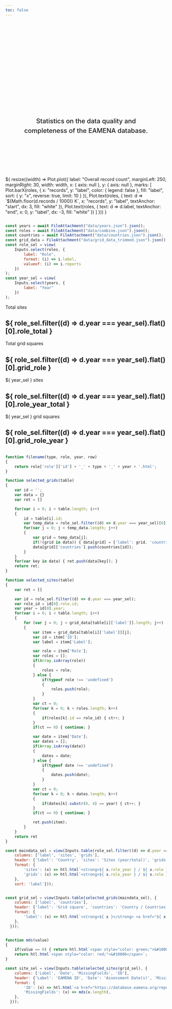 ```yaml
---
toc: false
---
```


<style>

.hero {
  display: flex;
  flex-direction: column;
  align-items: center;
  font-family: var(--sans-serif);
  margin: 4rem 0 8rem;
  text-wrap: balance;
  text-align: center;
}

.hero h1 {
  margin: 2rem 0;
  max-width: none;
  font-size: 14vw;
  font-weight: 900;
  line-height: 1;
  background: linear-gradient(30deg, var(--theme-foreground-focus), currentColor);
  -webkit-background-clip: text;
  -webkit-text-fill-color: transparent;
  background-clip: text;
}

.hero h2 {
  margin: 0;
  max-width: 34em;
  font-size: 20px;
  font-style: initial;
  font-weight: 500;
  line-height: 1.5;
  color: var(--theme-foreground-muted);
}

.nocheckbox td:nth-child(1), .nocheckbox th:nth-child(1) {
  display: none;
}
.nocheckbox td:nth-child(2), .nocheckbox th:nth-child(2) {
  padding-left: 0px;
}

@media (min-width: 640px) {
  .hero h1 {
    font-size: 90px;
  }
}

</style>

<div class="hero">
  <h1>EAMENA Stats</h1>
  <h2>Statistics on the data quality and completeness of the EAMENA database.</h2>
</div>

  <div class="card">${
    resize((width) => Plot.plot({
	label: "Overall record count",
	marginLeft: 250,
	marginRight: 30,
	width: width,
	x: { axis: null },
	y: { axis: null },
	marks: [
		Plot.barX(roles, {
			x: "records",
			y: "label",
			color: { legend: false },
			fill: "label",
			sort: { y: "x", reverse: true, limit: 10 }
		}),
		Plot.text(roles, {
			text: d => `${Math.floor(d.records / 1000)} K`,
			x: "records",
			y: "label",
			textAnchor: "start",
			dx: 3,
			fill: "white"
		}),
		Plot.text(roles, {
			text: d => d.label,
			textAnchor: "end",
			x: 0,
			y: "label",
			dx: -3,
			fill: "white"
		})
	]
    }))
  }</div>

```js

const years = await FileAttachment("data/years.json").json();
const roles = await FileAttachment("data/combine.json").json();
const countries = await FileAttachment("data/countries.json").json();
const grid_data = FileAttachment("data/grid_data_trimmed.json").json();
const role_sel = view(
	Inputs.select(roles, {
		label: "Role",
		format: (i) => i.label,
		valueof: (i) => i.reports
	})
);
const year_sel = view(
	Inputs.select(years, {
		label: "Year"
	})
);

```

<div class="grid grid-cols-4">
  <div class="card">
	<p> Total sites </p>
	<h2> ${ role_sel.filter((d) => d.year === year_sel).flat()[0].role_total } </h2>
  </div>
  <div class="card">
	<p> Total grid squares </p>
	<h2> ${ role_sel.filter((d) => d.year === year_sel).flat()[0].grid_role } </h2>
  </div>
  <div class="card">
	<p> ${ year_sel } sites </p>
	<h2> ${ role_sel.filter((d) => d.year === year_sel).flat()[0].role_year_total } </h2>
  </div>
  <div class="card">
	<p> ${ year_sel } grid squares </p>
	<h2> ${ role_sel.filter((d) => d.year === year_sel).flat()[0].grid_role_year } </h2>
  </div>
</div>

```js

function filename(type, role, year, row)
{
	return role['role']['id'] + '_' + type + '_' + year + '.html';
}

function selected_grids(table)
{
	var id = '';
	var data = {}
	var ret = []

	for(var i = 0; i < table.length; i++)
	{
		id = table[i].id;
		var temp_data = role_sel.filter((d) => d.year === year_sel)[0]['country_role_year'][id]['grids'];
 		for(var j = 0; j < temp_data.length; j++)
		{
			var grid = temp_data[j];
			if(!(grid in data)) { data[grid] = {'label': grid, 'countries': []}; }
			data[grid]['countries'].push(countries[id]);
		}
	}
	for(var key in data) { ret.push(data[key]); }
	return ret;
}

function selected_sites(table)
{
	var ret = []

	var id = role_sel.filter((d) => d.year === year_sel);
	var role_id = id[0].role.id;
	var year = id[0].year;
	for(var i = 0; i < table.length; i++)
	{
		for (var j = 0; j < grid_data[table[i]['label']].length; j++)
		{
			var item = grid_data[table[i]['label']][j];
			var id = item['ID'];
			var label = item['Label'];

			var role = item['Role'];
			var roles = [];
			if(Array.isArray(role))
			{
				roles = role;
			} else {
				if(typeof role !== 'undefined')
				{
					roles.push(role);
				}
			}
			var ct = 0;
			for(var k = 0; k < roles.length; k++)
			{
				if(roles[k].id == role_id) { ct++; }
			}
			if(ct == 0) { continue; }

			var date = item['Date'];
			var dates = [];
			if(Array.isArray(date))
			{
				dates = date;
			} else {
				if(typeof date !== 'undefined')
				{
					dates.push(date);
				}
			}
			var ct = 0;
			for(var k = 0; k < dates.length; k++)
			{
				if(dates[k].substr(0, 4) == year) { ct++; }
			}
			if(ct == 0) { continue; }

			ret.push(item);
		}
	}
	return ret
}

const maindata_sel = view(Inputs.table(role_sel.filter((d) => d.year === year_sel).map((d) => d.countries).flat().filter((d) => d.sites.role_year > 0), {
	columns: ['label', 'sites', 'grids'],
	header: {'label': 'Country', 'sites': 'Sites (year/total)', 'grids': 'Grid squares (year/total)'},
	format: {
		'sites': (x) => htl.html`<strong>${ x.role_year } / ${ x.role }</strong>&nbsp;<a href="${ filename('sites', role_sel.filter((y) => y.year === year_sel).flat()[0], year_sel, '') }"></a>`,
		'grids': (x) => htl.html`<strong>${ x.role_year } / ${ x.role }</strong>&nbsp;<a href="${ filename('grids', role_sel.filter((y) => y.year === year_sel).flat()[0], year_sel, '') }"></a>`
	},
	sort: 'label'}));

```
<div class="grid grid-cols-2">
<div class="card">

```js

const grid_sel = view(Inputs.table(selected_grids(maindata_sel), {
	columns: ['label', 'countries'],
	header: {'label': 'Grid square', 'countries': 'Country / Countries'},
	format: {
		'label': (x) => htl.html`<strong>${ x }</strong> <a href="${ x }.html">Detail</a>`,
	},
  }));

```

</div>
<div class="card">

```js

function mds(value)
{
	if(value == 0) { return htl.html`<span style="color: green;">&#10004</span>`; }
	return htl.html`<span style="color: red;">&#10006</span>`;
}

const site_sel = view(Inputs.table(selected_sites(grid_sel), {
	columns: ['Label', 'Date', 'MissingFields', 'ID'],
	header: {'Label': 'EAMENA ID', 'Date': 'Assessment Date(s)', 'MissingFields': 'MDS', 'ID': ''},
	format: {
		'ID': (x) => htl.html`<a href="https://database.eamena.org/report/${ x }">EAMENA Link</a>`,
		'MissingFields': (x) => mds(x.length),
	},
  }));

```

</div>
</div>

